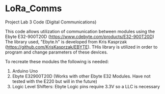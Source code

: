 # LoRa_Comms
Project Lab 3 Code (Digital Communications)

This code allows utilization of communication between modules using the Ebyte E32-900T20D (https://www.cdebyte.com/products/E32-900T20D)
The library used, "Ebyte.h" is developed from Kris Kasprzak (https://github.com/KrisKasprzak/EBYTE). THis library is utilized in order to program and change parameters of these devices.  

To recreate these modules the following is needed:
1. Arduino Uno
2. Ebyte E32900T20D (Works with other Ebyte E32 Modules. Have not tested with the E220 but will in the future)
3. Logic Level Shifters: Ebyte Logic pins require 3.3V so a LLC is necessary 
